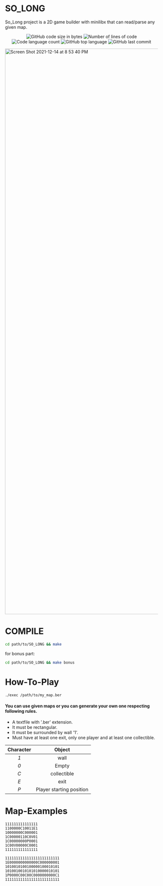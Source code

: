 # SO_LONG
So_Long project is a 2D game builder with minilibx that can read/parse any given map.
<p align="center">
	<img alt="GitHub code size in bytes" src="https://img.shields.io/github/languages/code-size/Ajjig/SO_LONG?color=blueviolet" />
	<img alt="Number of lines of code" src="https://img.shields.io/tokei/lines/github/Ajjig/SO_LONG?color=blueviolet" />
	<img alt="Code language count" src="https://img.shields.io/github/languages/count/Ajjig/SO_LONG?color=blue" />
	<img alt="GitHub top language" src="https://img.shields.io/github/languages/top/Ajjig/SO_LONG?color=blue" />
	<img alt="GitHub last commit" src="https://img.shields.io/github/last-commit/Ajjig/SO_LONG?color=brightgreen" />
</p>
<img width="1859" alt="Screen Shot 2021-12-14 at 8 53 40 PM" src="https://user-images.githubusercontent.com/74059327/146507928-2f87bd86-dd32-4761-b141-b1252f14df31.png">

# COMPILE
```Bash
cd path/to/SO_LONG && make
```
for bonus part:
```Bash
cd path/to/SO_LONG && make bonus
```
# How-To-Play

```Bash
./exec /path/to/my_map.ber
```

#### You can use given maps or you can generate your own one respecting following rules.

* A textfile with '.ber' extension.
* It must be rectangular.
* It must be surrounded by wall '1'.
* Must have at least one exit, only one player and at least one collectible.

|  Character  |          Object          |
|:-----------:|:------------------------:|
|     *1*     | wall                     |
|     *0*     | Empty                    |
|     *C*     | collectible              |
|     *E*     | exit                     |
|     *P*     | Player starting position |
# Map-Examples
```
111111111111111
1100000C10011E1
10000000C000001
1C00000110C0V01
1C00000000P0001
1C00V00000C0001
111111111111111
```
```
1111111111111111111111111
1E0000000000000C000000001
1010010100100000100010101
1010010010101010000010101
1P0000C00C00C0000000000C1
1111111111111111111111111
```
